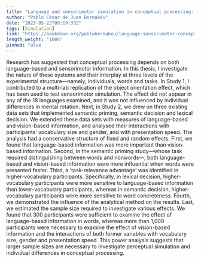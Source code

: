 ```yaml
---
title: "Language and sensorimotor simulation in conceptual processing: Multilevel analysis and statistical power"
author: "Pablo César de Juan Bernabéu"
date: "2023-05-22T09:19:33Z"
tags: [Simulation]
link: "https://bookdown.org/pablobernabeu/language-sensorimotor-conceptual-processing-statistical-power/"
length_weight: "100%"
pinned: false
---
```


Research has suggested that conceptual processing depends on both language-based and sensorimotor information. In this thesis, I investigate the nature of these systems and their interplay at three levels of the experimental structure—namely, individuals, words and tasks. In Study 1, I contributed to a multi-lab replication of the object orientation effect, which has been used to test sensorimotor simulation. The effect did not appear in any of the 18 languages examined, and it was not influenced by individual differences in mental rotation. Next, in Study 2, we drew on three existing data sets that implemented semantic priming, semantic decision and lexical decision. We extended these data sets with measures of language-based and vision-based information, and analysed their interactions with participants’ vocabulary size and gender, and with presentation speed. The analysis had a conservative structure of fixed and random effects. First, we found that language-based information was more important than vision-based information. Second, in the semantic priming study—whose task required distinguishing between words and nonwords—, both language-based and vision-based information were more influential when words were presented faster. Third, a ‘task-relevance advantage’ was identified in higher-vocabulary participants. Specifically, in lexical decision, higher-vocabulary participants were more sensitive to language-based information than lower-vocabulary participants, whereas in semantic decision, higher-vocabulary participants were more sensitive to word concreteness. Fourth, we demonstrated the influence of the analytical method on the results. Last, we estimated the sample size required to investigate various effects. We found that 300 participants were sufficient to examine the effect of language-based information in words, whereas more than 1,000 participants were necessary to examine the effect of vision-based information and the interactions of both former variables with vocabulary size, gender and presentation speed. This power analysis suggests that larger sample sizes are necessary to investigate perceptual simulation and individual differences in conceptual processing.
